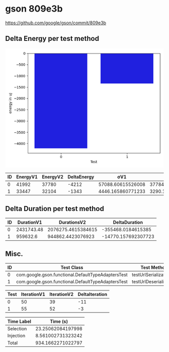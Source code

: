 # gson 809e3b


https://github.com/google/gson/commit/809e3b



## Delta Energy per test method

![](./gson_delta_energy_0_v.png)


| ID | EnergyV1 | EnergyV2 | DeltaEnergy | σV1 | σV2 |
| --- | --- | --- | --- | --- | --- |
| 0 | 41992 | 37780 | -4212 | 57088.60615526008 | 37784.82410659869 |
| 1 | 33447 | 32104 | -1343 | 4446.165860771233 | 3290.110266177939 |

## Delta Duration per test method


| ID | DurationV1 | DurationsV2 | DeltaDuration |
| --- | --- | --- | --- |
| 0 | 2431743.48 | 2076275.4615384615 | -355468.0184615385 |
| 1 | 959632.6 | 944862.4423076923 | -14770.157692307723 |

## Misc.

| ID | Test Class | Test Method |
| --- | --- | --- |
| 0 | com.google.gson.functional.DefaultTypeAdaptersTest | testUrlSerialization |
| 1 | com.google.gson.functional.DefaultTypeAdaptersTest | testUrlDeserialization |




| Test | IterationV1 | IterationV2 | DeltaIteration |
| --- | --- | --- | --- |
| 0 | 50 | 39 | -11 |
| 1 | 55 | 52 | -3 |



| Time Label | Time (s) |
| --- | --- |
| Selection | 23.25062084197998 |
| Injection | 8.561002731323242 |
| Total | 934.1662271022797 |


